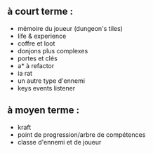 ## à court terme :
- mémoire du joueur (dungeon's tiles)
- life & experience
- coffre et loot
- donjons plus complexes
- portes et clés
- a* à refactor
- ia rat
- un autre type d'ennemi
- keys events listener

## à moyen terme :
- kraft
- point de progression/arbre de compétences
- classe d'ennemi et de joueur